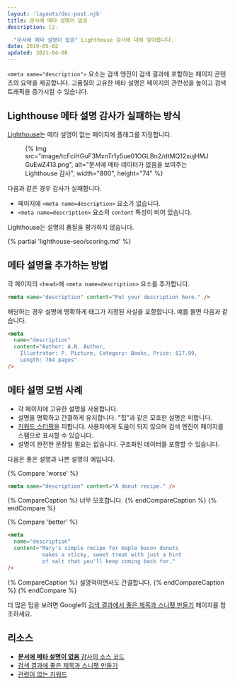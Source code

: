 ```yaml
---
layout: 'layouts/doc-post.njk'
title: 문서에 메타 설명이 없음
description: |2-

  "문서에 메타 설명이 없음" Lighthouse 감사에 대해 알아봅니다.
date: 2019-05-02
updated: 2021-04-08
---
```


`<meta name="description">` 요소는 검색 엔진이 검색 결과에 포함하는 페이지 콘텐츠의 요약을 제공합니다. 고품질의 고유한 메타 설명은 페이지의 관련성을 높이고 검색 트래픽을 증가시킬 수 있습니다.

## Lighthouse 메타 설명 감사가 실패하는 방식

[Lighthouse](https://developers.google.com/web/tools/lighthouse/)는 메타 설명이 없는 페이지에 플래그를 지정합니다.

<figure>{% Img src="image/tcFciHGuF3MxnTr1y5ue01OGLBn2/dtMQ12xujHMJGuEwZ413.png", alt="문서에 메타 데이터가 없음을 보여주는 Lighthouse 감사", width="800", height="74" %}</figure>

다음과 같은 경우 감사가 실패합니다.

- 페이지에 `<meta name=description>` 요소가 없습니다.
- `<meta name=description>` 요소의 `content` 특성이 비어 있습니다.

Lighthouse는 설명의 품질을 평가하지 않습니다.

{% partial 'lighthouse-seo/scoring.md' %}

## 메타 설명을 추가하는 방법

각 페이지의 `<head>`에 `<meta name=description>` 요소를 추가합니다.

```html
<meta name="description" content="Put your description here." />
```

해당하는 경우 설명에 명확하게 태그가 지정된 사실을 포함합니다. 예를 들면 다음과 같습니다.

```html
<meta
  name="description"
  content="Author: A.N. Author,
    Illustrator: P. Picture, Category: Books, Price: $17.99,
    Length: 784 pages"
/>
```

## 메타 설명 모범 사례

- 각 페이지에 고유한 설명을 사용합니다.
- 설명을 명확하고 간결하게 유지합니다. "집"과 같은 모호한 설명은 피합니다.
- [키워드 스터핑](https://support.google.com/webmasters/answer/66358)을 피합니다. 사용자에게 도움이 되지 않으며 검색 엔진이 페이지를 스팸으로 표시할 수 있습니다.
- 설명이 완전한 문장일 필요는 없습니다. 구조화된 데이터를 포함할 수 있습니다.

다음은 좋은 설명과 나쁜 설명의 예입니다.

{% Compare 'worse' %}

```html
<meta name="description" content="A donut recipe." />
```

{% CompareCaption %} 너무 모호합니다. {% endCompareCaption %} {% endCompare %}

{% Compare 'better' %}

```html
<meta
  name="description"
  content="Mary's simple recipe for maple bacon donuts
           makes a sticky, sweet treat with just a hint
           of salt that you'll keep coming back for."
/>
```

{% CompareCaption %} 설명적이면서도 간결합니다. {% endCompareCaption %} {% endCompare %}

더 많은 팁을 보려면 Google의 [검색 결과에서 좋은 제목과 스니펫 만들기](https://support.google.com/webmasters/answer/35624#1) 페이지를 참조하세요.

## 리소스

- [**문서에 메타 설명이 없음** 감사의 소스 코드](https://github.com/GoogleChrome/lighthouse/blob/master/lighthouse-core/audits/seo/meta-description.js)
- [검색 결과에 좋은 제목과 스니펫 만들기](https://support.google.com/webmasters/answer/35624#1)
- [관련이 없는 키워드](https://support.google.com/webmasters/answer/66358)
